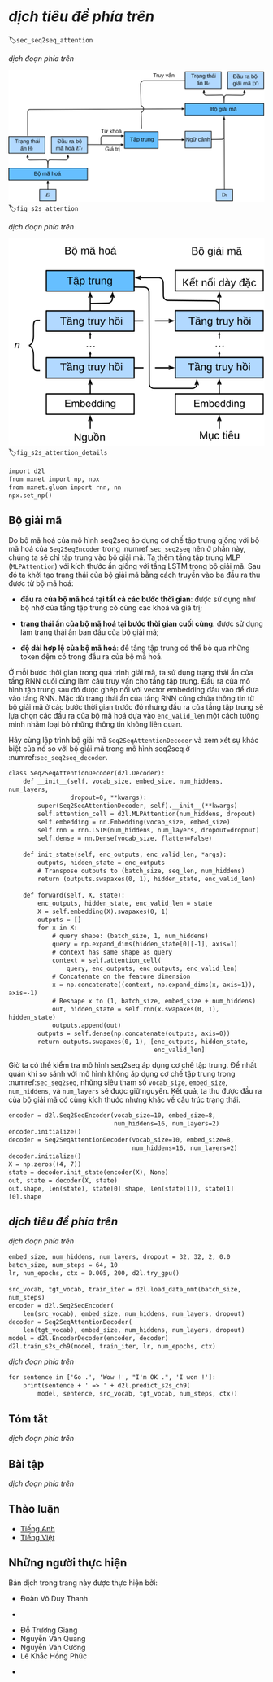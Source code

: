 <!-- ===================== Bắt đầu dịch Phần 1 ==================== -->
<!-- ========================================= REVISE - BẮT ĐẦU =================================== -->

<!--
# Sequence to Sequence with Attention Mechanisms
-->

# *dịch tiêu đề phía trên*
:label:`sec_seq2seq_attention`

<!--
In this section, we add the attention mechanism to the sequence to sequence (seq2seq) model as introduced in :numref:`sec_seq2seq` to explicitly aggregate states with weights.
:numref:`fig_s2s_attention` shows the model architecture for encoding and decoding at the timestep $t$.
Here, the memory of the attention layer consists of all the information that the encoder has seen---the encoder output at each timestep.
During the decoding, the decoder output from the previous timestep $t-1$ is used as the query.
The output of the attention model is viewed as the context information, and such context is concatenated with the decoder input $D_t$.
Finally, we feed the concatenation into the decoder.
-->

*dịch đoạn phía trên*

<!--
![The second timestep in decoding for the sequence to sequence model with attention mechanism.](../img/seq2seq_attention.svg)
-->

![*dịch chú thích ảnh phía trên*](../img/seq2seq_attention.svg)
:label:`fig_s2s_attention`


<!--
To illustrate the overall architecture of seq2seq with attention model, the layer structure of its encoder and decoder is shown in :numref:`fig_s2s_attention_details`.
-->

*dịch đoạn phía trên*

<!--
![The layers in the sequence to sequence model with attention mechanism.](../img/seq2seq-attention-details.svg)
-->

![*dịch chú thích ảnh phía trên*](../img/seq2seq-attention-details.svg)
:label:`fig_s2s_attention_details`

```{.python .input  n=1}
import d2l
from mxnet import np, npx
from mxnet.gluon import rnn, nn
npx.set_np()
```

<!-- ===================== Kết thúc dịch Phần 1 ===================== -->

<!-- ===================== Bắt đầu dịch Phần 2 ===================== -->

<!--
## Decoder
-->

## Bộ giải mã

<!--
Since the encoder of seq2seq with attention mechanisms is the same as `Seq2SeqEncoder` in :numref:`sec_seq2seq`, we will just focus on the decoder.
We add an MLP attention layer (`MLPAttention`) which has the same hidden size as the LSTM layer in the decoder.
Then we initialize the state of the decoder by passing three items from the encoder:
-->

Do bộ mã hoá của mô hình seq2seq áp dụng cơ chế tập trung giống với bộ mã hoá của `Seq2SeqEncoder` trong :numref:`sec_seq2seq` nên ở phần này, chúng ta sẽ chỉ tập trung vào bộ giải mã.
Ta thêm tầng tập trung MLP (`MLPAttention`) với kích thước ẩn giống với tầng LSTM trong bộ giải mã.
Sau đó ta khởi tạo trạng thái của bộ giải mã bằng cách truyền vào ba đầu ra thu được từ bộ mã hoá:

<!--
- **the encoder outputs of all timesteps**: they are used as the attention layer's memory with identical keys and values;
-->

- **đầu ra của bộ mã hoá tại tất cả các bước thời gian**: được sử dụng như bộ nhớ của tầng tập trung có cùng các khoá và giá trị;

<!--
- **the hidden state of the encoder's final timestep**: it is used as the initial decoder's hidden state;
-->

- **trạng thái ẩn của bộ mã hoá tại bước thời gian cuối cùng**: được sử dụng làm trạng thái ẩn ban đầu của bộ giải mã;

<!--
- **the encoder valid length**: so the attention layer will not consider the padding tokens with in the encoder outputs.
-->

- **độ dài hợp lệ của bộ mã hoá**: để tầng tập trung có thể bỏ qua những token đệm có trong đầu ra của bộ mã hoá.

<!--
At each timestep of the decoding, we use the output of the decoder's last RNN layer as the query for the attention layer.
The attention model's output is then concatenated with the input embedding vector to feed into the RNN layer.
Although the RNN layer hidden state also contains history information from decoder,
the attention output explicitly selects the encoder outputs based on `enc_valid_len`, so that the attention output suspends other irrelevant information.
-->

Ở mỗi bước thời gian trong quá trình giải mã, ta sử dụng trạng thái ẩn của tầng RNN cuối cùng làm câu truy vấn cho tầng tập trung.
Đầu ra của mô hình tập trung sau đó được ghép nối với vector embedding đầu vào để đưa vào tầng RNN.
Mặc dù trạng thái ẩn của tầng RNN cũng chứa thông tin từ bộ giải mã ở các bước thời gian trước đó nhưng đầu ra của tầng tập trung sẽ lựa chọn các đầu ra của bộ mã hoá dựa vào `enc_valid_len` một cách tường minh nhằm loại bỏ những thông tin không liên quan.

<!--
Let us implement the `Seq2SeqAttentionDecoder`, and see how it differs from the decoder in seq2seq from :numref:`sec_seq2seq_decoder`.
-->

Hãy cùng lập trình bộ giải mã `Seq2SeqAttentionDecoder` và xem xét sự khác biệt của nó so với bộ giải mã trong mô hình seq2seq ở :numref:`sec_seq2seq_decoder`.


```{.python .input  n=2}
class Seq2SeqAttentionDecoder(d2l.Decoder):
    def __init__(self, vocab_size, embed_size, num_hiddens, num_layers,
                 dropout=0, **kwargs):
        super(Seq2SeqAttentionDecoder, self).__init__(**kwargs)
        self.attention_cell = d2l.MLPAttention(num_hiddens, dropout)
        self.embedding = nn.Embedding(vocab_size, embed_size)
        self.rnn = rnn.LSTM(num_hiddens, num_layers, dropout=dropout)
        self.dense = nn.Dense(vocab_size, flatten=False)

    def init_state(self, enc_outputs, enc_valid_len, *args):
        outputs, hidden_state = enc_outputs
        # Transpose outputs to (batch_size, seq_len, num_hiddens)
        return (outputs.swapaxes(0, 1), hidden_state, enc_valid_len)

    def forward(self, X, state):
        enc_outputs, hidden_state, enc_valid_len = state
        X = self.embedding(X).swapaxes(0, 1)
        outputs = []
        for x in X:
            # query shape: (batch_size, 1, num_hiddens)
            query = np.expand_dims(hidden_state[0][-1], axis=1)
            # context has same shape as query
            context = self.attention_cell(
                query, enc_outputs, enc_outputs, enc_valid_len)
            # Concatenate on the feature dimension
            x = np.concatenate((context, np.expand_dims(x, axis=1)), axis=-1)
            # Reshape x to (1, batch_size, embed_size + num_hiddens)
            out, hidden_state = self.rnn(x.swapaxes(0, 1), hidden_state)
            outputs.append(out)
        outputs = self.dense(np.concatenate(outputs, axis=0))
        return outputs.swapaxes(0, 1), [enc_outputs, hidden_state,
                                        enc_valid_len]
```

<!--
Now we can test the seq2seq with attention model.
To be consistent with the model without attention in :numref:`sec_seq2seq`, we use the same hyper-parameters for `vocab_size`, `embed_size`, `num_hiddens`, and `num_layers`.
As a result, we get the same decoder output shape, but the state structure is changed.
-->

Giờ ta có thể kiểm tra mô hình seq2seq áp dụng cơ chế tập trung.
Để nhất quán khi so sánh với mô hình không áp dụng cơ chế tập trung trong :numref:`sec_seq2seq`, những siêu tham số `vocab_size`, `embed_size`, `num_hiddens`, và `num_layers` sẽ được giữ nguyên.
Kết quả, ta thu được đầu ra của bộ giải mã có cùng kích thước nhưng khác về cấu trúc trạng thái.


```{.python .input  n=3}
encoder = d2l.Seq2SeqEncoder(vocab_size=10, embed_size=8,
                             num_hiddens=16, num_layers=2)
encoder.initialize()
decoder = Seq2SeqAttentionDecoder(vocab_size=10, embed_size=8,
                                  num_hiddens=16, num_layers=2)
decoder.initialize()
X = np.zeros((4, 7))
state = decoder.init_state(encoder(X), None)
out, state = decoder(X, state)
out.shape, len(state), state[0].shape, len(state[1]), state[1][0].shape
```

<!-- ===================== Kết thúc dịch Phần 2 ===================== -->

<!-- ===================== Bắt đầu dịch Phần 3 ===================== -->

<!--
## Training
-->

## *dịch tiêu đề phía trên*

<!--
Similar to :numref:`sec_seq2seq_training`, we try a toy model by applying the same training hyperparameters and the same training loss.
As we can see from the result, since the sequences in the training dataset are relative short, the additional attention layer does not lead to a significant improvement.
Due to the computational overhead of both the encoder's and the decoder's attention layers, this model is much slower than the seq2seq model without attention.
-->

*dịch đoạn phía trên*


```{.python .input  n=5}
embed_size, num_hiddens, num_layers, dropout = 32, 32, 2, 0.0
batch_size, num_steps = 64, 10
lr, num_epochs, ctx = 0.005, 200, d2l.try_gpu()

src_vocab, tgt_vocab, train_iter = d2l.load_data_nmt(batch_size, num_steps)
encoder = d2l.Seq2SeqEncoder(
    len(src_vocab), embed_size, num_hiddens, num_layers, dropout)
decoder = Seq2SeqAttentionDecoder(
    len(tgt_vocab), embed_size, num_hiddens, num_layers, dropout)
model = d2l.EncoderDecoder(encoder, decoder)
d2l.train_s2s_ch9(model, train_iter, lr, num_epochs, ctx)
```

<!--
Last, we predict several sample examples.
-->

*dịch đoạn phía trên*


```{.python .input  n=6}
for sentence in ['Go .', 'Wow !', "I'm OK .", 'I won !']:
    print(sentence + ' => ' + d2l.predict_s2s_ch9(
        model, sentence, src_vocab, tgt_vocab, num_steps, ctx))
```

<!--
## Summary
-->

## Tóm tắt

<!--
* The seq2seq model with attention adds an additional attention layer to the model without attention.
* The decoder of the seq2seq with attention model passes three items from the encoder: the encoder outputs of all timesteps, the hidden state of the encoder's final timestep, and the encoder valid length.
-->

*dịch đoạn phía trên*

<!--
## Exercises
-->

## Bài tập

<!--
1. Compare `Seq2SeqAttentionDecoder` and `Seq2seqDecoder` by using the same parameters and checking their losses.
2. Can you think of any use cases where `Seq2SeqAttentionDecoder` will outperform `Seq2seqDecoder`?
-->

*dịch đoạn phía trên*

<!-- ===================== Kết thúc dịch Phần 3 ===================== -->
<!-- ========================================= REVISE - KẾT THÚC =================================== -->


## Thảo luận
* [Tiếng Anh](https://discuss.mxnet.io/t/4345)
* [Tiếng Việt](https://forum.machinelearningcoban.com/c/d2l)

## Những người thực hiện
Bản dịch trong trang này được thực hiện bởi:
<!--
Tác giả của mỗi Pull Request điền tên mình và tên những người review mà bạn thấy
hữu ích vào từng phần tương ứng. Mỗi dòng một tên, bắt đầu bằng dấu `*`.

Lưu ý:
* Nếu reviewer không cung cấp tên, bạn có thể dùng tên tài khoản GitHub của họ
với dấu `@` ở đầu. Ví dụ: @aivivn.

* Tên đầy đủ của các reviewer có thể được tìm thấy tại https://github.com/aivivn/d2l-vn/blob/master/docs/contributors_info.md
-->

* Đoàn Võ Duy Thanh
<!-- Phần 1 -->
*

<!-- Phần 2 -->
* Đỗ Trường Giang
* Nguyễn Văn Quang
* Nguyễn Văn Cường
* Lê Khắc Hồng Phúc
<!-- Phần 3 -->
*

